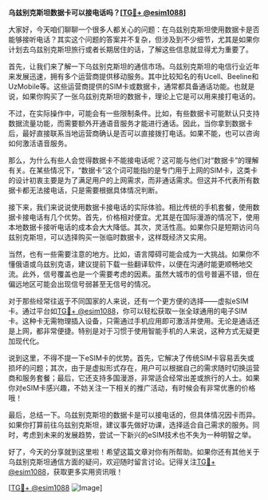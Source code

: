 **乌兹别克斯坦数据卡可以接电话吗？[[TG💪+ @esim1088](https://t.me/s/esim1088)]**

大家好，今天咱们聊聊一个很多人都关心的问题：在乌兹别克斯坦使用数据卡是否能够接听电话？其实这个问题的答案并不复杂，但涉及到不少细节，尤其是如果你计划去乌兹别克斯坦旅行或者长期居住的话，了解这些信息就显得尤为重要了。

首先，让我们来了解一下乌兹别克斯坦的通信市场。乌兹别克斯坦的电信行业近年来发展迅速，拥有多个运营商提供移动服务。其中比较知名的有Ucell、Beeline和UzMobile等。这些运营商提供的SIM卡或数据卡，通常都具备通话功能。也就是说，如果你购买了一张乌兹别克斯坦的数据卡，理论上它是可以用来接打电话的。

不过，在实际操作中，可能会有一些限制条件。比如，有些数据卡可能默认只支持数据流量功能，而需要额外开通语音服务才能进行通话。因此，当你拿到数据卡后，最好直接联系当地运营商确认是否可以直接拨打电话。如果不能，也可以咨询如何激活语音服务。

那么，为什么有些人会觉得数据卡不能接电话呢？这可能与他们对“数据卡”的理解有关。在某些情况下，“数据卡”这个词可能指的是专门用于上网的SIM卡，这类卡的设计初衷主要是为了满足用户的上网需求，而非通话需求。但这并不代表所有数据卡都无法接电话，只是需要根据具体情况判断。

接下来，我们来说说使用数据卡接电话的实际体验。相比传统的手机套餐，使用数据卡接电话有几个优势。首先，价格相对便宜。尤其是在国际漫游的情况下，使用本地数据卡接听电话的成本会大大降低。其次，灵活性高。如果你只是短期访问乌兹别克斯坦，可以选择购买一张临时数据卡，这样既经济又实用。

当然，也有一些需要注意的地方。比如，语言障碍可能会成为一大挑战。如果你不懂俄语或乌兹别克语，建议提前下载一些翻译软件，以便在沟通时能更顺畅地交流。此外，信号覆盖也是一个需要考虑的因素。虽然大城市的信号普遍不错，但在偏远地区可能会出现信号弱甚至无信号的情况。

对于那些经常往返于不同国家的人来说，还有一个更方便的选择——虚拟eSIM卡。通过平台如[TG💪+ @esim1088](https://t.me/s/esim1088)，你可以轻松获取一张全球通用的电子SIM卡。这种卡无需物理插入设备，只需通过手机应用即可激活并使用。无论是通话还是上网，都非常便捷。特别是对于习惯于使用智能手机的人来说，这种方式无疑更加现代化。

说到这里，不得不提一下eSIM卡的优势。首先，它解决了传统SIM卡容易丢失或损坏的问题；其次，由于是虚拟形式存在，用户可以根据自己的需求随时切换运营商和服务套餐；最后，它还支持多国漫游，非常适合经常出差或旅行的人士。如果你对eSIM卡感兴趣，不妨关注一下相关的推广活动，有时候会有非常优惠的价格哦！

最后，总结一下。乌兹别克斯坦的数据卡是可以接电话的，但具体情况因卡而异。如果你打算前往乌兹别克斯坦，建议事先做好功课，选择适合自己需求的服务。同时，考虑到未来的发展趋势，尝试一下新兴的eSIM技术也不失为一种明智之举。

好了，今天的分享就到这里啦！希望这篇文章对你有所帮助。如果你还有其他关于乌兹别克斯坦通信方面的疑问，欢迎随时留言讨论。记得关注[TG💪+ @esim1088](https://t.me/s/esim1088)，获取更多实用资讯哦！

[[TG💪+ @esim1088](https://t.me/s/esim1088) ![Image](https://i.postimg.cc/4NQfJmqS/Snipaste-2025-05-13-00-14-12.png)]